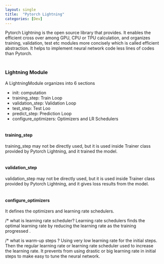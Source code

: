 ```yaml
---
layout: single
title:  "Pytorch Lightning"
categories: [Dev]
---
```


Pytorch Lightning is the open source library that provides. It enables the efficient cross over among GPU, CPU or TPU calculation, and organizes training, validation, test etc modules more concisely which is called efficient abstraction. It helps to implement neural network code less lines of codes than Pytorch.



### <br>Lightning Module

A LightningModule organizes into 6 sections

- init: computation
- training_step: Train Loop
- validation_step: Validation Loop
- test_step: Test Loo
- predict_step: Prediction Loop
- configure_optimizers: Optimizers and LR Schedulers



#### <br>training_step

training_step may not be directly used, but it is used inside Trainer class provided by Pytorch Lightning, and it trained the model.

#### <br>validation_step

validation_step may not be directly used, but it is used inside Trainer class provided by Pytorch Lightning, and it gives loss results from the model.

#### <br>configure_optimizers

It defines the optimizers and learning rate schedulers.

/* what is learning rate scheduler? Learning rate schedulers finds the optimal learning rate by reducing the learning rate as the training progressed .



/* what is warm-up steps ? Using very low learning rate for the initial steps. Then the regular learning rate or learning rate scheduler used to increase the learning rate. It prevents from using drastic or big learning rate in initial steps to make easy to tune the neural network.

